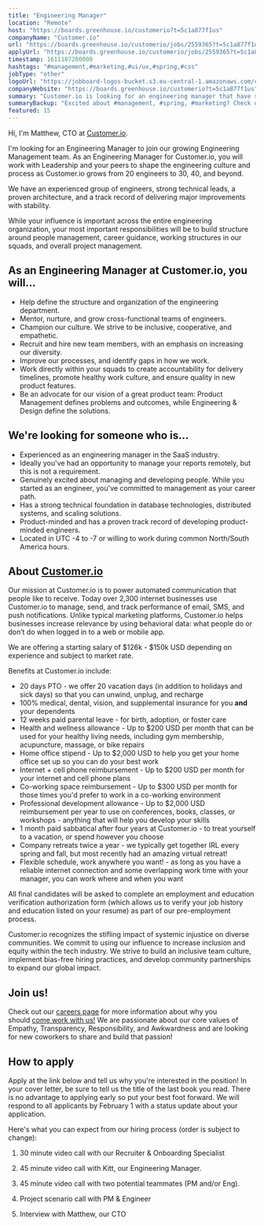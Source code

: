 ```yaml
---
title: "Engineering Manager"
location: "Remote"
host: "https://boards.greenhouse.io/customerio?t=5c1a877f1us"
companyName: "Customer.io"
url: "https://boards.greenhouse.io/customerio/jobs/2559365?t=5c1a877f1us"
applyUrl: "https://boards.greenhouse.io/customerio/jobs/2559365?t=5c1a877f1us#app"
timestamp: 1611187200000
hashtags: "#management,#marketing,#ui/ux,#spring,#css"
jobType: "other"
logoUrl: "https://jobboard-logos-bucket.s3.eu-central-1.amazonaws.com/customer-io"
companyWebsite: "https://boards.greenhouse.io/customerio?t=5c1a877f1us"
summary: "Customer.io is looking for an engineering manager that have strong technical foundation in database technologies, distributed systems, and scaling solutions"
summaryBackup: "Excited about #management, #spring, #marketing? Check out this job post!"
featured: 15
---
```


Hi, I'm Matthew, CTO at [Customer.io](http://customer.io).

I'm looking for an Engineering Manager to join our growing Engineering Management team. As an Engineering Manager for Customer.io, you will work with Leadership and your peers to shape the engineering culture and process as Customer.io grows from 20 engineers to 30, 40, and beyond.

We have an experienced group of engineers, strong technical leads, a proven architecture, and a track record of delivering major improvements with stability.

While your influence is important across the entire engineering organization, your most important responsibilities will be to build structure around people management, career guidance, working structures in our squads, and overall project management.

## As an Engineering Manager at Customer.io, you will...

*   Help define the structure and organization of the engineering department.
*   Mentor, nurture, and grow cross-functional teams of engineers.
*   Champion our culture. We strive to be inclusive, cooperative, and empathetic.
*   Recruit and hire new team members, with an emphasis on increasing our diversity.
*   Improve our processes, and identify gaps in how we work.
*   Work directly within your squads to create accountability for delivery timelines, promote healthy work culture, and ensure quality in new product features.
*   Be an advocate for our vision of a great product team: Product Management defines problems and outcomes, while Engineering & Design define the solutions.

## We're looking for someone who is...

*   Experienced as an engineering manager in the SaaS industry.
*   Ideally you've had an opportunity to manage your reports remotely, but this is not a requirement.
*   Genuinely excited about managing and developing people. While you started as an engineer, you've committed to management as your career path.
*   Has a strong technical foundation in database technologies, distributed systems, and scaling solutions.
*   Product-minded and has a proven track record of developing product-minded engineers.
*   Located in UTC -4 to -7 or willing to work during common North/South America hours.

## About [Customer.io](http://Customer.io)

Our mission at Customer.io is to power automated communication that people like to receive. Today over 2,300 internet businesses use Customer.io to manage, send, and track performance of email, SMS, and push notifications. Unlike typical marketing platforms, Customer.io helps businesses increase relevance by using behavioral data: what people do or don’t do when logged in to a web or mobile app.

We are offering a starting salary of $126k - $150k USD depending on experience and subject to market rate.

Benefits at Customer.io include:

*   20 days PTO - we offer 20 vacation days (in addition to holidays and sick days) so that you can unwind, unplug, and recharge
*   100% medical, dental, vision, and supplemental insurance for you **and** your dependents
*   12 weeks paid parental leave - for birth, adoption, or foster care
*   Health and wellness allowance - Up to $200 USD per month that can be used for your healthy living needs, including gym membership, acupuncture, massage, or bike repairs
*   Home office stipend - Up to $2,000 USD to help you get your home office set up so you can do your best work
*   Internet + cell phone reimbursement - Up to $200 USD per month for your internet and cell phone plans
*   Co-working space reimbursement - Up to $300 USD per month for those times you'd prefer to work in a co-working environment
*   Professional development allowance - Up to $2,000 USD reimbursement per year to use on conferences, books, classes, or workshops - anything that will help you develop your skills
*   1 month paid sabbatical after four years at Customer.io - to treat yourself to a vacation, or spend however you choose
*   Company retreats twice a year - we typically get together IRL every spring and fall, but most recently had an amazing virtual retreat!
*   Flexible schedule, work anywhere you want! - as long as you have a reliable internet connection and some overlapping work time with your manager, you can work where and when you want

All final candidates will be asked to complete an employment and education verification authorization form (which allows us to verify your job history and education listed on your resume) as part of our pre-employment process.

Customer.io recognizes the stifling impact of systemic injustice on diverse communities. We commit to using our influence to increase inclusion and equity within the tech industry. We strive to build an inclusive team culture, implement bias-free hiring practices, and develop community partnerships to expand our global impact.

## Join us!

Check out our [careers page](https://customer.io/careers/) for more information about why you should [come work with us!](https://customer.io/about/) We are passionate about our core values of Empathy, Transparency, Responsibility, and Awkwardness and are looking for new coworkers to share and build that passion!

## How to apply

Apply at the link below and tell us why you're interested in the position! In your cover letter, be sure to tell us the title of the last book you read. There is no advantage to applying early so put your best foot forward. We will respond to all applicants by February 1 with a status update about your application.

Here's what you can expect from our hiring process (order is subject to change):

1.  30 minute video call with our Recruiter & Onboarding Specialist
    
2.  45 minute video call with Kitt, our Engineering Manager.
    
3.  45 minute video call with two potential teammates (PM and/or Eng).
    
4.  Project scenario call with PM & Engineer
    
5.  Interview with Matthew, our CTO
